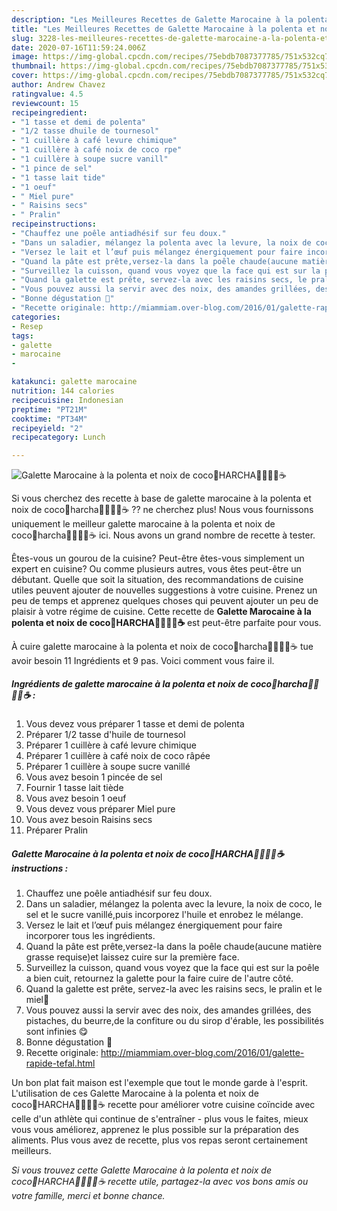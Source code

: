 ```yaml
---
description: "Les Meilleures Recettes de Galette Marocaine à la polenta et noix de coco🔅HARCHA🔅🍯🇲🇦☕"
title: "Les Meilleures Recettes de Galette Marocaine à la polenta et noix de coco🔅HARCHA🔅🍯🇲🇦☕"
slug: 3228-les-meilleures-recettes-de-galette-marocaine-a-la-polenta-et-noix-de-cocoharcha
date: 2020-07-16T11:59:24.006Z
image: https://img-global.cpcdn.com/recipes/75ebdb7087377785/751x532cq70/galette-marocaine-a-la-polenta-et-noix-de-coco🔅harcha🔅🍯🇲🇦☕-photo-principale-de-la-recette.jpg
thumbnail: https://img-global.cpcdn.com/recipes/75ebdb7087377785/751x532cq70/galette-marocaine-a-la-polenta-et-noix-de-coco🔅harcha🔅🍯🇲🇦☕-photo-principale-de-la-recette.jpg
cover: https://img-global.cpcdn.com/recipes/75ebdb7087377785/751x532cq70/galette-marocaine-a-la-polenta-et-noix-de-coco🔅harcha🔅🍯🇲🇦☕-photo-principale-de-la-recette.jpg
author: Andrew Chavez
ratingvalue: 4.5
reviewcount: 15
recipeingredient:
- "1 tasse et demi de polenta"
- "1/2 tasse dhuile de tournesol"
- "1 cuillère à café levure chimique"
- "1 cuillère à café noix de coco rpe"
- "1 cuillère à soupe sucre vanill"
- "1 pince de sel"
- "1 tasse lait tide"
- "1 oeuf"
- " Miel pure"
- " Raisins secs"
- " Pralin"
recipeinstructions:
- "Chauffez une poêle antiadhésif sur feu doux."
- "Dans un saladier, mélangez la polenta avec la levure, la noix de coco, le sel et le sucre vanillé,puis incorporez l&#39;huile et enrobez le mélange."
- "Versez le lait et l’œuf puis mélangez énergiquement pour faire incorporer tous les ingrédients."
- "Quand la pâte est prête,versez-la dans la poêle chaude(aucune matière grasse requise)et laissez cuire sur la première face."
- "Surveillez la cuisson, quand vous voyez que la face qui est sur la poêle a bien cuit, retournez la galette pour la faire cuire de l&#39;autre côté."
- "Quand la galette est prête, servez-la avec les raisins secs, le pralin et le miel🍯"
- "Vous pouvez aussi la servir avec des noix, des amandes grillées, des pistaches, du beurre,de la confiture ou du sirop d&#39;érable, les possibilités sont infinies 😋"
- "Bonne dégustation 🤗"
- "Recette originale: http://miammiam.over-blog.com/2016/01/galette-rapide-tefal.html"
categories:
- Resep
tags:
- galette
- marocaine
- 

katakunci: galette marocaine  
nutrition: 144 calories
recipecuisine: Indonesian
preptime: "PT21M"
cooktime: "PT34M"
recipeyield: "2"
recipecategory: Lunch

---
```



![Galette Marocaine à la polenta et noix de coco🔅HARCHA🔅🍯🇲🇦☕](https://img-global.cpcdn.com/recipes/75ebdb7087377785/751x532cq70/galette-marocaine-a-la-polenta-et-noix-de-coco🔅harcha🔅🍯🇲🇦☕-photo-principale-de-la-recette.jpg)

Si vous cherchez des recette à base de galette marocaine à la polenta et noix de coco🔅harcha🔅🍯🇲🇦☕ ?? ne cherchez plus! Nous vous fournissons uniquement le meilleur galette marocaine à la polenta et noix de coco🔅harcha🔅🍯🇲🇦☕ ici. Nous avons un grand nombre de recette à tester.

Êtes-vous un gourou de la cuisine? Peut-être êtes-vous simplement un expert en cuisine? Ou comme plusieurs autres, vous êtes peut-être un débutant. Quelle que soit la situation, des recommandations de cuisine utiles peuvent ajouter de nouvelles suggestions à votre cuisine. Prenez un peu de temps et apprenez quelques choses qui peuvent ajouter un peu de plaisir à votre régime de cuisine. Cette recette de <strong> Galette Marocaine à la polenta et noix de coco🔅HARCHA🔅🍯🇲🇦☕ </strong> est peut-être parfaite pour vous.

<!--inarticleads1-->

À cuire galette marocaine à la polenta et noix de coco🔅harcha🔅🍯🇲🇦☕ tue avoir besoin 11 Ingrédients et 9 pas. Voici comment vous faire il.

##### Ingrédients de galette marocaine à la polenta et noix de coco🔅harcha🔅🍯🇲🇦☕ :

1. Vous devez vous préparer 1 tasse et demi de polenta
1. Préparer 1/2 tasse d&#39;huile de tournesol
1. Préparer 1 cuillère à café levure chimique
1. Préparer 1 cuillère à café noix de coco râpée
1. Préparer 1 cuillère à soupe sucre vanillé
1. Vous avez besoin 1 pincée de sel
1. Fournir 1 tasse lait tiède
1. Vous avez besoin 1 oeuf
1. Vous devez vous préparer  Miel pure
1. Vous avez besoin  Raisins secs
1. Préparer  Pralin




<!--inarticleads2-->

##### Galette Marocaine à la polenta et noix de coco🔅HARCHA🔅🍯🇲🇦☕ instructions :

1. Chauffez une poêle antiadhésif sur feu doux.
1. Dans un saladier, mélangez la polenta avec la levure, la noix de coco, le sel et le sucre vanillé,puis incorporez l&#39;huile et enrobez le mélange.
1. Versez le lait et l’œuf puis mélangez énergiquement pour faire incorporer tous les ingrédients.
1. Quand la pâte est prête,versez-la dans la poêle chaude(aucune matière grasse requise)et laissez cuire sur la première face.
1. Surveillez la cuisson, quand vous voyez que la face qui est sur la poêle a bien cuit, retournez la galette pour la faire cuire de l&#39;autre côté.
1. Quand la galette est prête, servez-la avec les raisins secs, le pralin et le miel🍯
1. Vous pouvez aussi la servir avec des noix, des amandes grillées, des pistaches, du beurre,de la confiture ou du sirop d&#39;érable, les possibilités sont infinies 😋
1. Bonne dégustation 🤗
1. Recette originale: http://miammiam.over-blog.com/2016/01/galette-rapide-tefal.html




<!--inarticleads1-->

<p>
Un bon plat fait maison est l'exemple que tout le monde garde à l'esprit. L'utilisation de ces Galette Marocaine à la polenta et noix de coco🔅HARCHA🔅🍯🇲🇦☕ recette pour améliorer votre cuisine coïncide avec celle d'un athlète qui continue de s'entraîner - plus vous le faites, mieux vous vous améliorez, apprenez le plus possible sur la préparation des aliments. Plus vous avez de recette, plus vos repas seront certainement meilleurs.
</p>

<p>
<i>Si vous trouvez cette Galette Marocaine à la polenta et noix de coco🔅HARCHA🔅🍯🇲🇦☕ recette utile, partagez-la avec vos bons amis ou votre famille, merci et bonne chance.</i>
</p>
